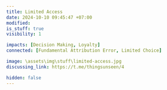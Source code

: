 ```yaml
---
title: Limited Access
date: 2024-10-10 09:45:47 +07:00
modified: 
is_stuff: true
visibility: 1

impacts: [Decision Making, Loyalty]
connected: [Fundamental Attribution Error, Limited Choice]

image: \assets\img\stuff\limited-access.jpg
discussing_link: https://t.me/thingsunseen/4

hidden: false
---
```

